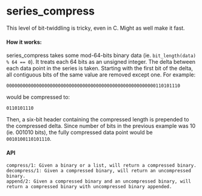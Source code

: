 # series\_compress

This level of bit-twiddling is tricky, even in C. Might as well make it fast.

#### How it works:

series\_compress takes some mod-64-bits binary data (ie. `bit_length(data) % 64 == 0`). It treats each 64 bits as an unsigned integer. The delta between each data point in the series is taken. Starting with the first bit of the delta, all contiguous bits of the same value are removed except one. For example:

    0000000000000000000000000000000000000000000000000000000110101110

would be compressed to:

    0110101110

Then, a six-bit header containing the compressed length is prepended to the compressed delta. Since number of bits in the previous example was 10 (ie. 001010 bits), the fully compressed data point would be `0010100110101110`.

#### API

    compress/1: Given a binary or a list, will return a compressed binary.
    decompress/1: Given a compressed binary, will return an uncompressed binary.
    append/2: Given a compressed binary and an uncompressed binary, will return a compressed binary with uncompressed binary appended.
